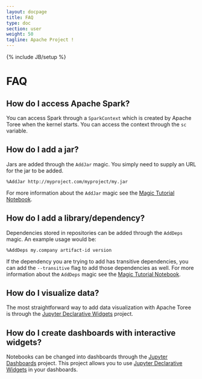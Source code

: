 ```yaml
---
layout: docpage
title: FAQ
type: doc
section: user
weight: 50
tagline: Apache Project !
---
```


{% include JB/setup %}

# FAQ

## How do I access Apache Spark?

You can access Spark through a `SparkContext` which is created by Apache Toree when the kernel starts. You can access
the context through the `sc` variable.

## How do I add a jar?
Jars are added through the `AddJar` magic. You simply need to supply an URL for the jar to be added.

```
%AddJar http://myproject.com/myproject/my.jar
```

For more information about the `AddJar` magic see the [Magic Tutorial Notebook][1].

## How do I add a library/dependency?

Dependencies stored in repositories can be added through the `AddDeps` magic. An example usage would be:

```
%AddDeps my.company artifact-id version
```

If the dependency you are trying to add has transitive dependencies, you can add the `--transitive` flag to add those dependencies as well.
For more information about the `AddDeps` magic see the [Magic Tutorial Notebook][1].

## How do I visualize data?
The most straightforward way to add data visualization with Apache Toree is through the [Jupyter Declarative Widgets][2] project.

## How do I create dashboards with interactive widgets?
Notebooks can be changed into dashboards through the [Jupyter Dashboards][3] project. This project allows you to use 
[Jupyter Declarative Widgets][2] in your dashboards.

[1]: https://github.com/apache/incubator-toree/blob/master/etc/examples/notebooks/magic-tutorial.ipynb
[2]: https://github.com/jupyter-incubator/declarativewidgets
[3]: https://github.com/jupyter-incubator/dashboards